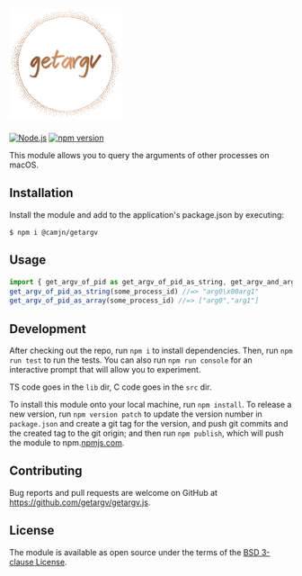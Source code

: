 <h1><img src="logo.svg" width="200" alt="getargv"></h1>

[![Node.js](https://github.com/getargv/getargv.js/actions/workflows/node.yml/badge.svg)](https://github.com/getargv/getargv.js/actions/workflows/node.yml)
[![npm version](https://badge.fury.io/js/@camjn%2Fgetargv.svg)](https://badge.fury.io/js/@camjn%2Fgetargv)

This module allows you to query the arguments of other processes on macOS.

## Installation

Install the module and add to the application's package.json by executing:

    $ npm i @camjn/getargv

## Usage

```js
import { get_argv_of_pid as get_argv_of_pid_as_string, get_argv_and_argc_of_pid as get_argv_of_pid_as_array } from "@camjn/getargv";
get_argv_of_pid_as_string(some_process_id) //=> "arg0\x00arg1"
get_argv_of_pid_as_array(some_process_id) //=> ["arg0","arg1"]
```

## Development

After checking out the repo, run `npm i` to install dependencies. Then, run `npm run test` to run the tests. You can also run `npm run console` for an interactive prompt that will allow you to experiment.

TS code goes in the `lib` dir, C code goes in the `src` dir.

To install this module onto your local machine, run `npm install`. To release a new version, run `npm version patch` to update the version number in `package.json` and create a git tag for the version, and push git commits and the created tag to the git origin; and then run `npm publish`, which will push the module to npm.[npmjs.com](https://www.npmjs.com).

## Contributing

Bug reports and pull requests are welcome on GitHub at https://github.com/getargv/getargv.js.

## License

The module is available as open source under the terms of the [BSD 3-clause License](https://opensource.org/licenses/BSD-3-Clause).

